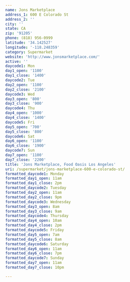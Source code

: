 ```yaml
---
name: Jons Marketplace
address_1: 600 E Colorado St
address_2: ''
city: ''
state: CA
zip: '91205'
phone: (818) 956-0999
latitude: '34.142527'
longitude: '-118.248359'
category: Supermarket
website: 'http://www.jonsmarketplace.com/'
active: ''
daycode1: Mon
day1_open: '1100'
day1_close: '1400'
daycode2: Tue
day2_open: '1100'
day2_close: '2100'
daycode3: Wed
day3_open: '800'
day3_close: '900'
daycode4: Thu
day4_open: '1000'
day4_close: '1400'
daycode5: Fri
day5_open: '700'
day5_close: '800'
daycode6: Sat
day6_open: '1100'
day6_close: '1900'
daycode7: Sun
day7_open: '1100'
day7_close: '2200'
title: 'Jons Marketplace, Food Oasis Los Angeles'
uri: /supermarket/jons-marketplace-600-e-colorado-st/
formatted_daycode1: Monday
formatted_day1_open: 11am
formatted_day1_close: 2pm
formatted_daycode2: Tuesday
formatted_day2_open: 11am
formatted_day2_close: 9pm
formatted_daycode3: Wednesday
formatted_day3_open: 8am
formatted_day3_close: 9am
formatted_daycode4: Thursday
formatted_day4_open: 10am
formatted_day4_close: 2pm
formatted_daycode5: Friday
formatted_day5_open: 7am
formatted_day5_close: 8am
formatted_daycode6: Saturday
formatted_day6_open: 11am
formatted_day6_close: 7pm
formatted_daycode7: Sunday
formatted_day7_open: 11am
formatted_day7_close: 10pm

---
```

